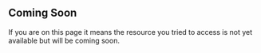## Coming Soon

If you are on this page it means the resource you tried to access is not yet available but will be coming soon.